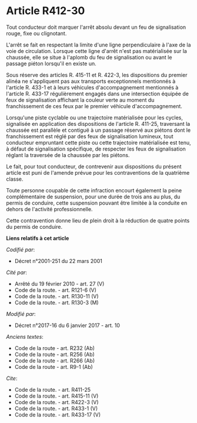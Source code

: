 # Article R412-30

Tout conducteur doit marquer l'arrêt absolu devant un feu de signalisation rouge, fixe ou clignotant. 

L'arrêt se fait en respectant la limite d'une ligne perpendiculaire à l'axe de la voie de circulation. Lorsque cette ligne
d'arrêt n'est pas matérialisée sur la chaussée, elle se situe à l'aplomb du feu de signalisation ou avant le passage piéton
lorsqu'il en existe un. 

Sous réserve des articles R. 415-11 et R. 422-3, les dispositions du premier alinéa ne s'appliquent pas aux transports
exceptionnels mentionnés à l'article R. 433-1 et à leurs véhicules d'accompagnement mentionnés à l'article R. 433-17
régulièrement engagés dans une intersection équipée de feux de signalisation affichant la couleur verte au moment du
franchissement de ces feux par le premier véhicule d'accompagnement. 

Lorsqu'une piste cyclable ou une trajectoire matérialisée pour les cycles, signalisée en application des dispositions de
l'article R. 411-25, traversant la chaussée est parallèle et contiguë à un passage réservé aux piétons dont le franchissement
est réglé par des feux de signalisation lumineux, tout conducteur empruntant cette piste ou cette trajectoire matérialisée
est tenu, à défaut de signalisation spécifique, de respecter les feux de signalisation réglant la traversée de la chaussée
par les piétons. 

Le fait, pour tout conducteur, de contrevenir aux dispositions du présent article est puni de l'amende prévue pour les
contraventions de la quatrième classe. 

Toute personne coupable de cette infraction encourt également la peine complémentaire de suspension, pour une durée de trois
ans au plus, du permis de conduire, cette suspension pouvant être limitée à la conduite en dehors de l'activité
professionnelle. 

Cette contravention donne lieu de plein droit à la réduction de quatre points du permis de conduire.

**Liens relatifs à cet article**

_Codifié par_:

  - Décret n°2001-251 du 22 mars 2001

_Cité par_:

  - Arrêté du 19 février 2010 - art. 27 (V)
  - Code de la route. - art. R121-6 (V)
  - Code de la route. - art. R130-11 (V)
  - Code de la route. - art. R130-3 (M)

_Modifié par_:

  - Décret n°2017-16 du 6 janvier 2017 - art. 10

_Anciens textes_:

  - Code de la route - art. R232 (Ab)
  - Code de la route - art. R256 (Ab)
  - Code de la route - art. R266 (Ab)
  - Code de la route - art. R9-1 (Ab)

_Cite_:

  - Code de la route. - art. R411-25
  - Code de la route. - art. R415-11 (V)
  - Code de la route. - art. R422-3 (V)
  - Code de la route. - art. R433-1 (V)
  - Code de la route. - art. R433-17 (V)
